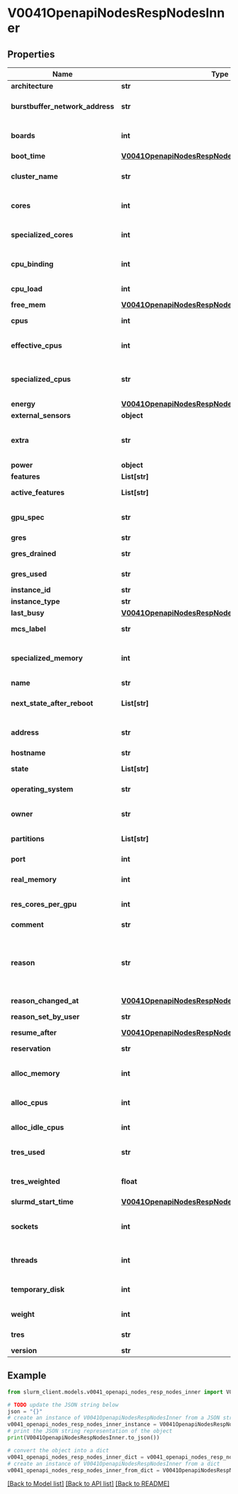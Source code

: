 # V0041OpenapiNodesRespNodesInner


## Properties

Name | Type | Description | Notes
------------ | ------------- | ------------- | -------------
**architecture** | **str** | Computer architecture | [optional] 
**burstbuffer_network_address** | **str** | Alternate network path to be used for sbcast network traffic | [optional] 
**boards** | **int** | Number of Baseboards in nodes with a baseboard controller | [optional] 
**boot_time** | [**V0041OpenapiNodesRespNodesInnerBootTime**](V0041OpenapiNodesRespNodesInnerBootTime.md) |  | [optional] 
**cluster_name** | **str** | Cluster name (only set in federated environments) | [optional] 
**cores** | **int** | Number of cores in a single physical processor socket | [optional] 
**specialized_cores** | **int** | Number of cores reserved for system use | [optional] 
**cpu_binding** | **int** | Default method for binding tasks to allocated CPUs | [optional] 
**cpu_load** | **int** | CPU load as reported by the OS | [optional] 
**free_mem** | [**V0041OpenapiNodesRespNodesInnerFreeMem**](V0041OpenapiNodesRespNodesInnerFreeMem.md) |  | [optional] 
**cpus** | **int** | Total CPUs, including cores and threads | [optional] 
**effective_cpus** | **int** | Number of effective CPUs (excluding specialized CPUs) | [optional] 
**specialized_cpus** | **str** | Abstract CPU IDs on this node reserved for exclusive use by slurmd and slurmstepd | [optional] 
**energy** | [**V0041OpenapiNodesRespNodesInnerEnergy**](V0041OpenapiNodesRespNodesInnerEnergy.md) |  | [optional] 
**external_sensors** | **object** |  | [optional] 
**extra** | **str** | Arbitrary string used for node filtering if extra constraints are enabled | [optional] 
**power** | **object** |  | [optional] 
**features** | **List[str]** | Available features | [optional] 
**active_features** | **List[str]** | Currently active features | [optional] 
**gpu_spec** | **str** | CPU cores reserved for jobs that also use a GPU | [optional] 
**gres** | **str** | Generic resources | [optional] 
**gres_drained** | **str** | Drained generic resources | [optional] 
**gres_used** | **str** | Generic resources currently in use | [optional] 
**instance_id** | **str** | Cloud instance ID | [optional] 
**instance_type** | **str** | Cloud instance type | [optional] 
**last_busy** | [**V0041OpenapiNodesRespNodesInnerLastBusy**](V0041OpenapiNodesRespNodesInnerLastBusy.md) |  | [optional] 
**mcs_label** | **str** | Multi-Category Security label | [optional] 
**specialized_memory** | **int** | Combined memory limit, in MB, for Slurm compute node daemons | [optional] 
**name** | **str** | NodeName | [optional] 
**next_state_after_reboot** | **List[str]** | The state the node will be assigned after rebooting | [optional] 
**address** | **str** | NodeAddr, used to establish a communication path | [optional] 
**hostname** | **str** | NodeHostname | [optional] 
**state** | **List[str]** | Node state(s) applicable to this node | [optional] 
**operating_system** | **str** | Operating system reported by the node | [optional] 
**owner** | **str** | User allowed to run jobs on this node (unset if no restriction) | [optional] 
**partitions** | **List[str]** | Partitions containing this node | [optional] 
**port** | **int** | TCP port number of the slurmd | [optional] 
**real_memory** | **int** | Total memory in MB on the node | [optional] 
**res_cores_per_gpu** | **int** | Number of CPU cores per GPU restricted to GPU jobs | [optional] 
**comment** | **str** | Arbitrary comment | [optional] 
**reason** | **str** | Describes why the node is in a \&quot;DOWN\&quot;, \&quot;DRAINED\&quot;, \&quot;DRAINING\&quot;, \&quot;FAILING\&quot; or \&quot;FAIL\&quot; state | [optional] 
**reason_changed_at** | [**V0041OpenapiNodesRespNodesInnerReasonChangedAt**](V0041OpenapiNodesRespNodesInnerReasonChangedAt.md) |  | [optional] 
**reason_set_by_user** | **str** | User who set the reason | [optional] 
**resume_after** | [**V0041OpenapiNodesRespNodesInnerResumeAfter**](V0041OpenapiNodesRespNodesInnerResumeAfter.md) |  | [optional] 
**reservation** | **str** | Name of reservation containing this node | [optional] 
**alloc_memory** | **int** | Total memory in MB currently allocated for jobs | [optional] 
**alloc_cpus** | **int** | Total number of CPUs currently allocated for jobs | [optional] 
**alloc_idle_cpus** | **int** | Total number of idle CPUs | [optional] 
**tres_used** | **str** | Trackable resources currently allocated for jobs | [optional] 
**tres_weighted** | **float** | Weighted number of billable trackable resources allocated | [optional] 
**slurmd_start_time** | [**V0041OpenapiNodesRespNodesInnerSlurmdStartTime**](V0041OpenapiNodesRespNodesInnerSlurmdStartTime.md) |  | [optional] 
**sockets** | **int** | Number of physical processor sockets/chips on the node | [optional] 
**threads** | **int** | Number of logical threads in a single physical core | [optional] 
**temporary_disk** | **int** | Total size in MB of temporary disk storage in TmpFS | [optional] 
**weight** | **int** | Weight of the node for scheduling purposes | [optional] 
**tres** | **str** | Configured trackable resources | [optional] 
**version** | **str** | Slurmd version | [optional] 

## Example

```python
from slurm_client.models.v0041_openapi_nodes_resp_nodes_inner import V0041OpenapiNodesRespNodesInner

# TODO update the JSON string below
json = "{}"
# create an instance of V0041OpenapiNodesRespNodesInner from a JSON string
v0041_openapi_nodes_resp_nodes_inner_instance = V0041OpenapiNodesRespNodesInner.from_json(json)
# print the JSON string representation of the object
print(V0041OpenapiNodesRespNodesInner.to_json())

# convert the object into a dict
v0041_openapi_nodes_resp_nodes_inner_dict = v0041_openapi_nodes_resp_nodes_inner_instance.to_dict()
# create an instance of V0041OpenapiNodesRespNodesInner from a dict
v0041_openapi_nodes_resp_nodes_inner_from_dict = V0041OpenapiNodesRespNodesInner.from_dict(v0041_openapi_nodes_resp_nodes_inner_dict)
```
[[Back to Model list]](../README.md#documentation-for-models) [[Back to API list]](../README.md#documentation-for-api-endpoints) [[Back to README]](../README.md)


